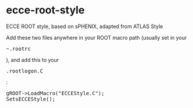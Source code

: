 # ecce-root-style

ECCE ROOT style, based on sPHENIX, adapted from ATLAS Style

Add these two files anywhere in your ROOT macro path (usually set in your <pre>~.rootrc</pre>), and add this to your <pre>.rootlogon.C</pre>:

<pre>
gROOT->LoadMacro("ECCEStyle.C");
SetsECCEStyle();
<pre>
